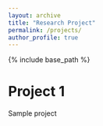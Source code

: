 ```yaml
---
layout: archive
title: "Research Project"
permalink: /projects/
author_profile: true
---
```


{% include base_path %}

Project 1
======
Sample project



